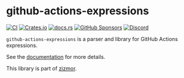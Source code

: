 # github-actions-expressions

[![CI](https://github.com/zizmorcore/zizmor/actions/workflows/ci.yml/badge.svg)](https://github.com/zizmorcore/zizmor/actions/workflows/ci.yml)
[![Crates.io](https://img.shields.io/crates/v/github-actions-expressions)](https://crates.io/crates/github-actions-expressions)
[![docs.rs](https://img.shields.io/docsrs/github-actions-expressions)](https://docs.rs/github-actions-expressions)
[![GitHub Sponsors](https://img.shields.io/github/sponsors/woodruffw?style=flat&logo=githubsponsors&labelColor=white&color=white)](https://github.com/sponsors/woodruffw)
[![Discord](https://img.shields.io/badge/Discord-%235865F2.svg?logo=discord&logoColor=white)](https://discord.com/invite/PGU3zGZuGG)

`github-actions-expressions` is a parser and library for GitHub Actions expressions.

See the [documentation] for more details.

This library is part of [zizmor].

[documentation]: https://docs.rs/github-actions-expressions
[zizmor]: https://docs.zizmor.sh
